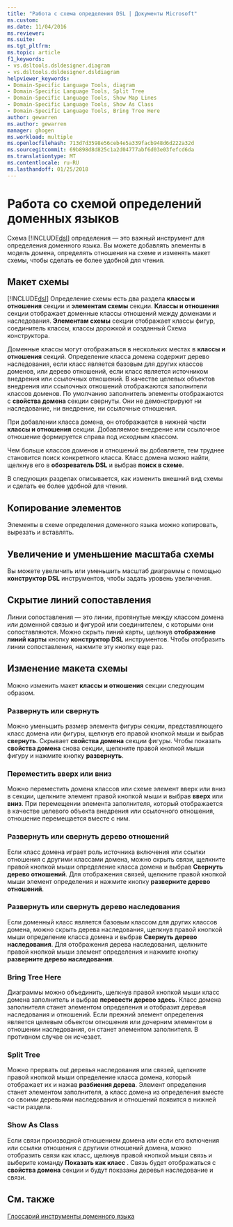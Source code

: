 ```yaml
---
title: "Работа с схема определения DSL | Документы Microsoft"
ms.custom: 
ms.date: 11/04/2016
ms.reviewer: 
ms.suite: 
ms.tgt_pltfrm: 
ms.topic: article
f1_keywords:
- vs.dsltools.dsldesigner.diagram
- vs.dsltools.dsldesigner.dsldiagram
helpviewer_keywords:
- Domain-Specific Language Tools, diagram
- Domain-Specific Language Tools, Split Tree
- Domain-Specific Language Tools, Show Map Lines
- Domain-Specific Language Tools, Show As Class
- Domain-Specific Language Tools, Bring Tree Here
author: gewarren
ms.author: gewarren
manager: ghogen
ms.workload: multiple
ms.openlocfilehash: 713d7d3598e56ceb4e5a339facb948d6d222a32d
ms.sourcegitcommit: 69b898d8d825c1a2d04777abf6d03e03fefcd6da
ms.translationtype: MT
ms.contentlocale: ru-RU
ms.lasthandoff: 01/25/2018
---
```

# <a name="working-with-the-dsl-definition-diagram"></a>Работа со схемой определений доменных языков
Схема [!INCLUDE[dsl](../modeling/includes/dsl_md.md)] определения — это важный инструмент для определения доменного языка. Вы можете добавлять элементы в модель домена, определять отношения на схеме и изменять макет схемы, чтобы сделать ее более удобной для чтения.  
  
## <a name="the-layout-of-the-diagram"></a>Макет схемы  
 [!INCLUDE[dsl](../modeling/includes/dsl_md.md)] Определение схемы есть два раздела **классы и отношения** секции и **элементам схемы** секции. **Классы и отношения** секции отображает доменные классы отношений между доменами и наследования. **Элементам схемы** секции отображает классы фигур, соединитель классы, классы дорожкой и созданный Схема конструктора.  
  
 Доменные классы могут отображаться в нескольких местах в **классы и отношения** секций. Определение класса домена содержит дерево наследования, если класс является базовым для других классов доменов, или дерево отношений, если класс является источником внедрения или ссылочных отношений. В качестве целевых объектов внедрения или ссылочных отношений отображаются заполнители классов доменов. По умолчанию заполнитель элементы отображаются с **свойства домена** секции свернуты. Они не демонстрируют ни наследование, ни внедрение, ни ссылочные отношения.  
  
 При добавлении класса домена, он отображается в нижней части **классы и отношения** секции. Добавляемое внедрение или ссылочное отношение формируется справа под исходным классом.  
  
 Чем больше классов доменов и отношений вы добавляете, тем труднее становится поиск конкретного класса. Класс домена можно найти, щелкнув его в **обозреватель DSL** и выбрав **поиск в схеме**.  
  
 В следующих разделах описывается, как изменить внешний вид схемы и сделать ее более удобной для чтения.  
  
## <a name="copying-elements"></a>Копирование элементов  
 Элементы в схеме определения доменного языка можно копировать, вырезать и вставлять.  
  
## <a name="zooming-in-or-out-on-the-diagram"></a>Увеличение и уменьшение масштаба схемы  
 Вы можете увеличить или уменьшить масштаб диаграммы с помощью **конструктор DSL** инструментов, чтобы задать уровень увеличения.  
  
## <a name="hiding-map-lines"></a>Скрытие линий сопоставления  
 Линии сопоставления — это линии, протянутые между классом домена или доменной связью и фигурой или соединителем, с которыми они сопоставляются. Можно скрыть линий карты, щелкнув **отображение линий карты** кнопку **конструктор DSL** инструментов. Чтобы отобразить линии сопоставления, нажмите эту кнопку еще раз.  
  
## <a name="changing-the-diagram-layout"></a>Изменение макета схемы  
 Можно изменить макет **классы и отношения** секции следующим образом.  
  
### <a name="expandcollapse"></a>Развернуть или свернуть  
 Можно уменьшить размер элемента фигуры секции, представляющего класс домена или фигуры, щелкнув его правой кнопкой мыши и выбрав **свернуть**. Скрывает **свойства домена** секции фигуры. Чтобы показать **свойства домена** снова секции, щелкните правой кнопкой мыши фигуру и нажмите кнопку **развернуть**.  
  
### <a name="move-updown"></a>Переместить вверх или вниз  
 Можно переместить домена классов или схеме элемент вверх или вниз в секции, щелкните элемент правой кнопкой мыши и выбрав **вверх** или **вниз**. При перемещении элемента заполнителя, который отображается в качестве целевого объекта внедрения или ссылочного отношения, отношение перемещается вместе с ним.  
  
### <a name="expandcollapse-relationships-tree"></a>Развернуть или свернуть дерево отношений  
 Если класс домена играет роль источника включения или ссылки отношения с другими классами домена, можно скрыть связи, щелкните правой кнопкой мыши определение класса домена и выбрав **Свернуть дерево отношений**. Для отображения связей, щелкните правой кнопкой мыши элемент определения и нажмите кнопку **разверните дерево отношений**.  
  
### <a name="expandcollapse-inheritance-tree"></a>Развернуть или свернуть дерево наследования  
 Если доменный класс является базовым классом для других классов домена, можно скрыть дерева наследования, щелкнув правой кнопкой мыши определение класса домена и выбрав **Свернуть дерево наследования**. Для отображения дерева наследования, щелкните правой кнопкой мыши элемент определения и нажмите кнопку **разверните дерево наследования**.  
  
### <a name="bring-tree-here"></a>Bring Tree Here  
 Диаграммы можно объединить, щелкнув правой кнопкой мыши класс домена заполнитель и выбрав **перевести дерево здесь**. Класс домена заполнителя станет элементом определения и отобразит деревья наследования и отношений. Если прежний элемент определения является целевым объектом отношения или дочерним элементом в отношении наследования, он станет элементом заполнителя. В противном случае он исчезает.  
  
### <a name="split-tree"></a>Split Tree  
 Можно прервать out деревья наследования или связей, щелкните правой кнопкой мыши определение класса домена, который отображает их и нажав **разбиения дерева**. Элемент определения станет элементом заполнителя, а класс домена из определения вместе со своими деревьями наследования и отношений появится в нижней части раздела.  
  
### <a name="show-as-class"></a>Show As Class  
 Если связи производной отношением домена или если его включения или ссылки отношения с другими отношений домена, можно отобразить связи как класс, щелкнув правой кнопкой мыши связь и выберите команду **Показать как класс** . Связь будет отображаться с **свойства домена** секции и будут показаны деревья наследование и связи.  
  
## <a name="see-also"></a>См. также  
 [Глоссарий инструменты доменного языка](http://msdn.microsoft.com/ca5e84cb-a315-465c-be24-76aa3df276aa)